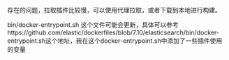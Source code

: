 存在的问题，拉取插件比较慢，可以使用代理拉取，或者下载到本地进行构建。

bin/docker-entrypoint.sh 这个文件可能会更新，具体可以参考https://github.com/elastic/dockerfiles/blob/7.10/elasticsearch/bin/docker-entrypoint.sh这个地址，我在这个docker-entrypoint.sh中添加了一些插件使用的变量